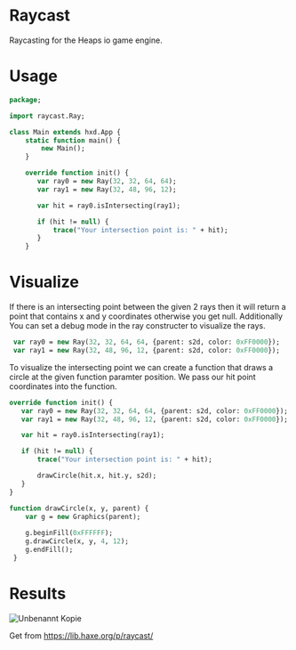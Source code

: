 # Raycast
Raycasting for the Heaps io game engine. 

# Usage

```haxe
package;

import raycast.Ray;

class Main extends hxd.App {
    static function main() {
        new Main();
    }

    override function init() {
       var ray0 = new Ray(32, 32, 64, 64);
       var ray1 = new Ray(32, 48, 96, 12);

       var hit = ray0.isIntersecting(ray1);

       if (hit != null) {
           trace("Your intersection point is: " + hit);
       }
    }
```

# Visualize

If there is an intersecting point between the given 2 rays then it will return a point that contains x and y coordinates otherwise you get null. Additionally You can set a debug mode in the ray constructer to visualize the rays.

```haxe
 var ray0 = new Ray(32, 32, 64, 64, {parent: s2d, color: 0xFF0000});
 var ray1 = new Ray(32, 48, 96, 12, {parent: s2d, color: 0xFF0000});
```
To visualize the intersecting point we can create a function that draws a circle at the given function paramter position. We pass our hit point coordinates into the function.

```haxe
override function init() {
   var ray0 = new Ray(32, 32, 64, 64, {parent: s2d, color: 0xFF0000});
   var ray1 = new Ray(32, 48, 96, 12, {parent: s2d, color: 0xFF0000});

   var hit = ray0.isIntersecting(ray1);

   if (hit != null) {
       trace("Your intersection point is: " + hit);

       drawCircle(hit.x, hit.y, s2d);
   }
}

function drawCircle(x, y, parent) {
    var g = new Graphics(parent);
        
    g.beginFill(0xFFFFFF);
    g.drawCircle(x, y, 4, 12);
    g.endFill();
 }
 ```
 
 # Results
 
 ![Unbenannt Kopie](https://user-images.githubusercontent.com/48133099/143768413-43219c36-8f9f-45d8-9196-0289ce9c9e9b.png)
 
 
 Get from https://lib.haxe.org/p/raycast/

 
